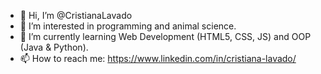 - 👋 Hi, I’m @CristianaLavado
- 👀 I’m interested in programming and animal science.
- 🌱 I’m currently learning Web Development (HTML5, CSS, JS) and OOP (Java & Python).
- 📫 How to reach me: https://www.linkedin.com/in/cristiana-lavado/

